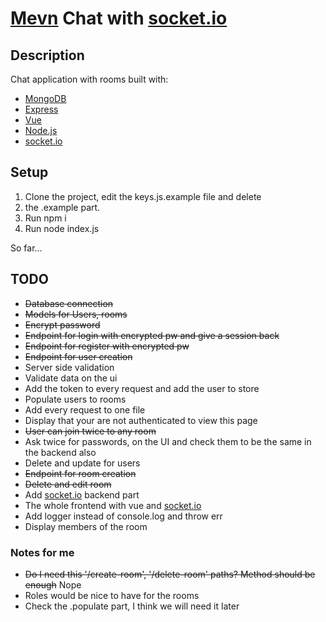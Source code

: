 # [M](https://www.mongodb.com/)[e](https://expressjs.com/)[v](https://vuejs.org/)[n](https://nodejs.org/en/) Chat with [socket.io](https://socket.io/)

## Description

Chat application with rooms built with:

- [MongoDB](https://www.mongodb.com/)
- [Express](https://expressjs.com/)
- [Vue](https://vuejs.org/)
- [Node.js](https://nodejs.org/en/)
- [socket.io](https://socket.io/)

## Setup

1. Clone the project, edit the keys.js.example file and delete
2. the .example part.
3. Run npm i
4. Run node index.js

So far...

## TODO

- ~~Database connection~~
- ~~Models for Users, rooms~~
- ~~Encrypt password~~
- ~~Endpoint for login with encrypted pw and give a session back~~
- ~~Endpoint for register with encrypted pw~~
- ~~Endpoint for user creation~~
- Server side validation
- Validate data on the ui
- Add the token to every request and add the user to store
- Populate users to rooms
- Add every request to one file
- Display that your are not authenticated to view this page
- ~~User can join twice to any room~~
- Ask twice for passwords, on the UI and check them to be the same in the backend also
- Delete and update for users
- ~~Endpoint for room creation~~
- ~~Delete and edit room~~
- Add [socket.io](https://socket.io/) backend part
- The whole frontend with vue and [socket.io](https://socket.io/)
- Add logger instead of console.log and throw err
- Display members of the room

### Notes for me

- ~~Do I need this '/create-room', '/delete-room' paths? Method should be enough~~ Nope
- Roles would be nice to have for the rooms
- Check the .populate part, I think we will need it later

